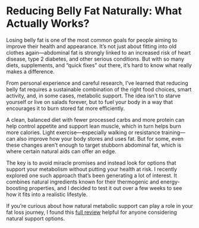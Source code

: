 # Reducing Belly Fat Naturally: What Actually Works?

Losing belly fat is one of the most common goals for people aiming to improve their health and appearance. It’s not just about fitting into old clothes again—abdominal fat is strongly linked to an increased risk of heart disease, type 2 diabetes, and other serious conditions. But with so many diets, supplements, and “quick fixes” out there, it’s hard to know what really makes a difference.

From personal experience and careful research, I’ve learned that reducing belly fat requires a sustainable combination of the right food choices, smart activity, and, in some cases, metabolic support. The idea isn't to starve yourself or live on salads forever, but to fuel your body in a way that encourages it to burn stored fat more efficiently.

A clean, balanced diet with fewer processed carbs and more protein can help control appetite and support lean muscle, which in turn helps burn more calories. Light exercise—especially walking or resistance training—can also improve how your body stores and uses fat. But for some, even these changes aren’t enough to target stubborn abdominal fat, which is where certain natural aids can offer an edge.

The key is to avoid miracle promises and instead look for options that support your metabolism without putting your health at risk. I recently explored one such approach that’s been generating a lot of interest. It combines natural ingredients known for their thermogenic and energy-boosting properties, and I decided to test it out over a few weeks to see how it fits into a realistic lifestyle.

If you’re curious about how natural metabolic support can play a role in your fat loss journey, I found this [full review](https://www.loseweightfasttodayok.com/2025/06/carbofire-review-my-honest-results.html) helpful for anyone considering natural support options.

